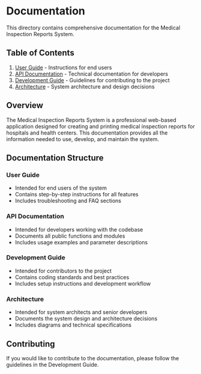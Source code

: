 # Documentation

This directory contains comprehensive documentation for the Medical Inspection Reports System.

## Table of Contents

1. [User Guide](user-guide.md) - Instructions for end users
2. [API Documentation](api.md) - Technical documentation for developers
3. [Development Guide](development.md) - Guidelines for contributing to the project
4. [Architecture](architecture.md) - System architecture and design decisions

## Overview

The Medical Inspection Reports System is a professional web-based application designed for creating and printing medical inspection reports for hospitals and health centers. This documentation provides all the information needed to use, develop, and maintain the system.

## Documentation Structure

### User Guide
- Intended for end users of the system
- Contains step-by-step instructions for all features
- Includes troubleshooting and FAQ sections

### API Documentation
- Intended for developers working with the codebase
- Documents all public functions and modules
- Includes usage examples and parameter descriptions

### Development Guide
- Intended for contributors to the project
- Contains coding standards and best practices
- Includes setup instructions and development workflow

### Architecture
- Intended for system architects and senior developers
- Documents the system design and architecture decisions
- Includes diagrams and technical specifications

## Contributing

If you would like to contribute to the documentation, please follow the guidelines in the Development Guide.